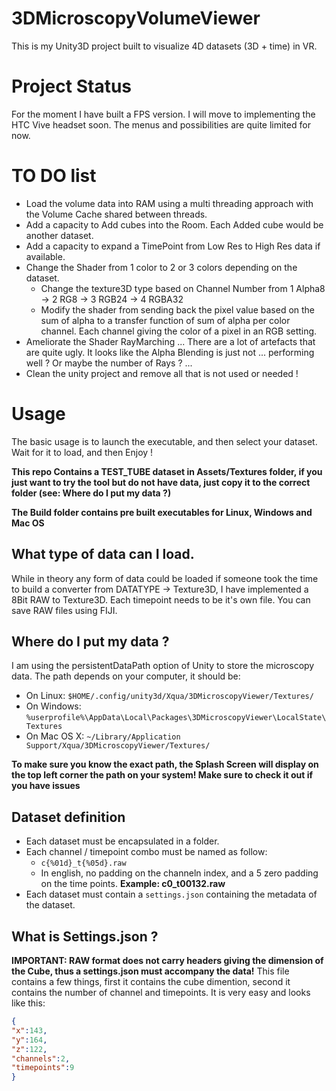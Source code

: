 # 3DMicroscopyVolumeViewer
This is my Unity3D project built to visualize 4D datasets (3D + time) in VR.

# Project Status
For the moment I have built a FPS version. I will move to implementing the HTC Vive headset soon. 
The menus and possibilities are quite limited for now. 

# TO DO list
- Load the volume data into RAM using a multi threading approach with the Volume Cache shared between threads.
- Add a capacity to Add cubes into the Room. Each Added cube would be another dataset. 
- Add a capacity to expand a TimePoint from Low Res to High Res data if available. 
- Change the Shader from 1 color to 2 or 3 colors depending on the dataset.
  - Change the texture3D type based on Channel Number from 1 Alpha8 -> 2 RG8 -> 3 RGB24 -> 4 RGBA32 
  - Modify the shader from sending back the pixel value based on the sum of alpha to a transfer function of sum of alpha per color channel. Each channel giving the color of a pixel in an RGB setting. 
- Ameliorate the Shader RayMarching ... There are a lot of artefacts that are quite ugly. It looks like the Alpha Blending is just not ... performing well ? Or maybe the number of Rays ? ... 
- Clean the unity project and remove all that is not used or needed !

# Usage 
The basic usage is to launch the executable, and then select your dataset. Wait for it to load, and then Enjoy ! 

**This repo Contains a TEST_TUBE dataset in Assets/Textures folder, if you just want to try the tool but do not have data, just copy it to the correct folder (see: Where do I put my data ?)**

**The Build folder contains pre built executables for Linux, Windows and Mac OS**

## What type of data can I load.
While in theory any form of data could be loaded if someone took the time to build a converter from DATATYPE -> Texture3D, I have implemented a 8Bit RAW to Texture3D. 
Each timepoint needs to be it's own file. 
You can save RAW files using FIJI. 

## Where do I put my data ?
I am using the persistentDataPath option of Unity to store the microscopy data. The path depends on your computer, it should be: 
- On Linux: `$HOME/.config/unity3d/Xqua/3DMicroscopyViewer/Textures/`
- On Windows: `%userprofile%\AppData\Local\Packages\3DMicroscopyViewer\LocalState\Textures`
- On Mac OS X: `~/Library/Application Support/Xqua/3DMicroscopyViewer/Textures/`

**To make sure you know the exact path, the Splash Screen will display on the top left corner the path on your system! Make sure to check it out if you have issues**

## Dataset definition
- Each dataset must be encapsulated in a folder.
- Each channel / timepoint combo must be named as follow:
  - `c{%01d}_t{%05d}.raw`
  - In english, no padding on the channeln index, and a 5 zero padding on the time points. **Example: c0_t00132.raw** 
- Each dataset must contain a `settings.json` containing the metadata of the dataset.

## What is Settings.json ?
**IMPORTANT: RAW format does not carry headers giving the dimension of the Cube, thus a settings.json must accompany the data!**
This file contains a few things, first it contains the cube dimention, second it contains the number of channel and timepoints. It is very easy and looks like this:


```json
{
"x":143,
"y":164,
"z":122,
"channels":2,
"timepoints":9
}
```
  

